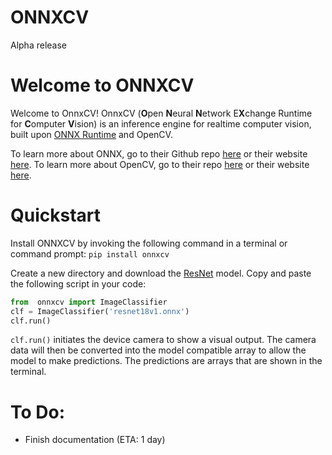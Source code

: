# ONNXCV
Alpha release

# Welcome to ONNXCV
Welcome to OnnxCV! OnnxCV (**O**pen **N**eural **N**etwork E**X**change Runtime for **C**omputer **V**ision) is an inference engine for realtime computer vision, built upon [ONNX Runtime](https://github.com/Microsoft/onnxruntime) and OpenCV.

To learn more about ONNX, go to their Github repo [here](https://github.com/onnx/onnx) or their website [here](https://onnx.ai/).
To learn more about OpenCV, go to their repo [here](https://github.com/opencv/opencv) or their website [here](https://opencv.org/).

# Quickstart
Install ONNXCV by invoking the following command in a terminal or command prompt:
`pip install onnxcv`

Create a new directory and download the [ResNet](https://s3.amazonaws.com/onnx-model-zoo/resnet/resnet18v1/resnet18v1.onnx) model.
Copy and paste the following script in your code:

```python
from  onnxcv import ImageClassifier
clf = ImageClassifier('resnet18v1.onnx')
clf.run()
```
`clf.run()` initiates the device camera to show a visual output. The camera data will then be converted into the model compatible array to allow the model to make predictions. The predictions are arrays that are shown in the terminal.

# To Do:
  - Finish documentation (ETA: 1 day)
